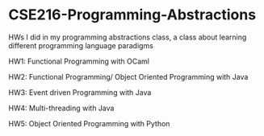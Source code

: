 # CSE216-Programming-Abstractions

HWs I did in my programming abstractions class, a class about learning different programming language paradigms


HW1: Functional Programming with OCaml


HW2: Functional Programming/ Object Oriented Programming with Java


HW3: Event driven Programming with Java


HW4: Multi-threading with Java


HW5: Object Oriented Programming with Python
